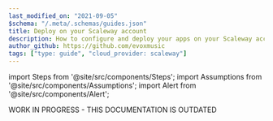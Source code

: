 ```yaml
---
last_modified_on: "2021-09-05"
$schema: "/.meta/.schemas/guides.json"
title: Deploy on your Scaleway account
description: How to configure and deploy your apps on your Scaleway account with Qovery
author_github: https://github.com/evoxmusic
tags: ["type: guide", "cloud_provider: scaleway"]
---
```

import Steps from '@site/src/components/Steps';
import Assumptions from '@site/src/components/Assumptions';
import Alert from '@site/src/components/Alert';

<Alert type="warning">

WORK IN PROGRESS - THIS DOCUMENTATION IS OUTDATED

</Alert>



